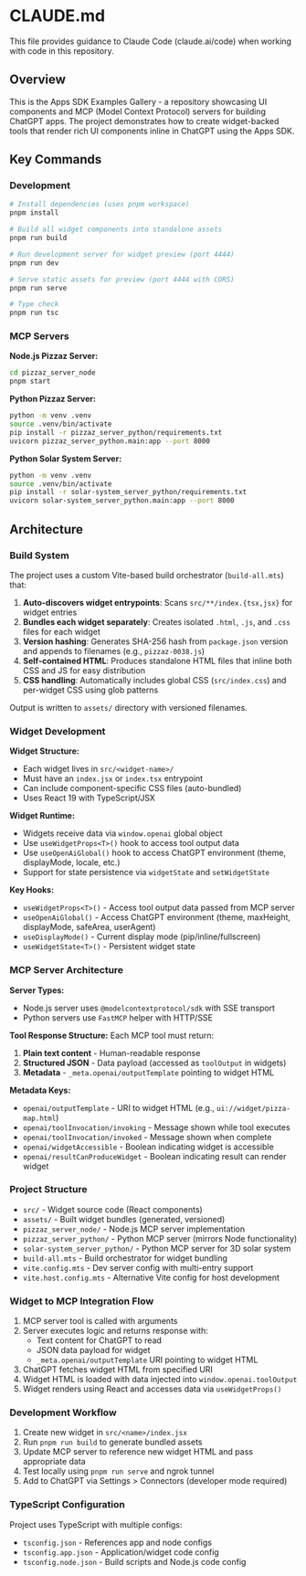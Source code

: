 # CLAUDE.md

This file provides guidance to Claude Code (claude.ai/code) when working with code in this repository.

## Overview

This is the Apps SDK Examples Gallery - a repository showcasing UI components and MCP (Model Context Protocol) servers for building ChatGPT apps. The project demonstrates how to create widget-backed tools that render rich UI components inline in ChatGPT using the Apps SDK.

## Key Commands

### Development
```bash
# Install dependencies (uses pnpm workspace)
pnpm install

# Build all widget components into standalone assets
pnpm run build

# Run development server for widget preview (port 4444)
pnpm run dev

# Serve static assets for preview (port 4444 with CORS)
pnpm run serve

# Type check
pnpm run tsc
```

### MCP Servers

**Node.js Pizzaz Server:**
```bash
cd pizzaz_server_node
pnpm start
```

**Python Pizzaz Server:**
```bash
python -m venv .venv
source .venv/bin/activate
pip install -r pizzaz_server_python/requirements.txt
uvicorn pizzaz_server_python.main:app --port 8000
```

**Python Solar System Server:**
```bash
python -m venv .venv
source .venv/bin/activate
pip install -r solar-system_server_python/requirements.txt
uvicorn solar-system_server_python.main:app --port 8000
```

## Architecture

### Build System

The project uses a custom Vite-based build orchestrator (`build-all.mts`) that:

1. **Auto-discovers widget entrypoints**: Scans `src/**/index.{tsx,jsx}` for widget entries
2. **Bundles each widget separately**: Creates isolated `.html`, `.js`, and `.css` files for each widget
3. **Version hashing**: Generates SHA-256 hash from `package.json` version and appends to filenames (e.g., `pizzaz-0038.js`)
4. **Self-contained HTML**: Produces standalone HTML files that inline both CSS and JS for easy distribution
5. **CSS handling**: Automatically includes global CSS (`src/index.css`) and per-widget CSS using glob patterns

Output is written to `assets/` directory with versioned filenames.

### Widget Development

**Widget Structure:**
- Each widget lives in `src/<widget-name>/`
- Must have an `index.jsx` or `index.tsx` entrypoint
- Can include component-specific CSS files (auto-bundled)
- Uses React 19 with TypeScript/JSX

**Widget Runtime:**
- Widgets receive data via `window.openai` global object
- Use `useWidgetProps<T>()` hook to access tool output data
- Use `useOpenAiGlobal()` hook to access ChatGPT environment (theme, displayMode, locale, etc.)
- Support for state persistence via `widgetState` and `setWidgetState`

**Key Hooks:**
- `useWidgetProps<T>()` - Access tool output data passed from MCP server
- `useOpenAiGlobal()` - Access ChatGPT environment (theme, maxHeight, displayMode, safeArea, userAgent)
- `useDisplayMode()` - Current display mode (pip/inline/fullscreen)
- `useWidgetState<T>()` - Persistent widget state

### MCP Server Architecture

**Server Types:**
- Node.js server uses `@modelcontextprotocol/sdk` with SSE transport
- Python servers use `FastMCP` helper with HTTP/SSE

**Tool Response Structure:**
Each MCP tool must return:
1. **Plain text content** - Human-readable response
2. **Structured JSON** - Data payload (accessed as `toolOutput` in widgets)
3. **Metadata** - `_meta.openai/outputTemplate` pointing to widget HTML

**Metadata Keys:**
- `openai/outputTemplate` - URI to widget HTML (e.g., `ui://widget/pizza-map.html`)
- `openai/toolInvocation/invoking` - Message shown while tool executes
- `openai/toolInvocation/invoked` - Message shown when complete
- `openai/widgetAccessible` - Boolean indicating widget is accessible
- `openai/resultCanProduceWidget` - Boolean indicating result can render widget

### Project Structure

- `src/` - Widget source code (React components)
- `assets/` - Built widget bundles (generated, versioned)
- `pizzaz_server_node/` - Node.js MCP server implementation
- `pizzaz_server_python/` - Python MCP server (mirrors Node functionality)
- `solar-system_server_python/` - Python MCP server for 3D solar system
- `build-all.mts` - Build orchestrator for widget bundling
- `vite.config.mts` - Dev server config with multi-entry support
- `vite.host.config.mts` - Alternative Vite config for host development

### Widget to MCP Integration Flow

1. MCP server tool is called with arguments
2. Server executes logic and returns response with:
   - Text content for ChatGPT to read
   - JSON data payload for widget
   - `_meta.openai/outputTemplate` URI pointing to widget HTML
3. ChatGPT fetches widget HTML from specified URI
4. Widget HTML is loaded with data injected into `window.openai.toolOutput`
5. Widget renders using React and accesses data via `useWidgetProps()`

### Development Workflow

1. Create new widget in `src/<name>/index.jsx`
2. Run `pnpm run build` to generate bundled assets
3. Update MCP server to reference new widget HTML and pass appropriate data
4. Test locally using `pnpm run serve` and ngrok tunnel
5. Add to ChatGPT via Settings > Connectors (developer mode required)

### TypeScript Configuration

Project uses TypeScript with multiple configs:
- `tsconfig.json` - References app and node configs
- `tsconfig.app.json` - Application/widget code config
- `tsconfig.node.json` - Build scripts and Node.js code config
